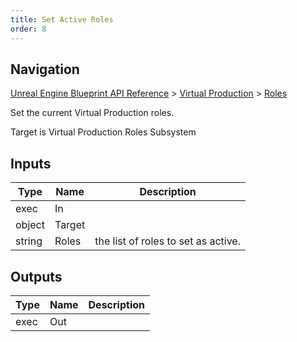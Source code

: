 ```yaml
---
title: Set Active Roles
order: 8
---
```

## Navigation

[Unreal Engine Blueprint API Reference](https://dev.epicgames.com/documentation/en-us/unreal-engine/BlueprintAPI) > [Virtual Production](https://dev.epicgames.com/documentation/en-us/unreal-engine/BlueprintAPI/VirtualProduction) > [Roles](https://dev.epicgames.com/documentation/en-us/unreal-engine/BlueprintAPI/VirtualProduction/Roles)

Set the current Virtual Production roles.

Target is Virtual Production Roles Subsystem

## Inputs

| Type | Name | Description |
| --- | --- | --- |
| exec | In |  |
| object | Target |  |
| string | Roles | the list of roles to set as active. |

## Outputs

| Type | Name | Description |
| --- | --- | --- |
| exec | Out |  |
